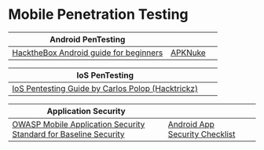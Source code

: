 # Mobile Penetration Testing



| Android PenTesting                                                                                    |                                                    |   |
| ----------------------------------------------------------------------------------------------------- | -------------------------------------------------- | - |
| [HacktheBox Android guide for beginners ](https://www.hackthebox.com/blog/intro-to-mobile-pentesting) | [APKNuke](https://github.com/utkarsh24122/apknuke) |   |

| IoS PenTesting                                                                                                    |   |   |
| ----------------------------------------------------------------------------------------------------------------- | - | - |
| [IoS Pentesting Guide by Carlos Polop (Hacktrickz)](https://book.hacktricks.xyz/mobile-pentesting/ios-pentesting) |   |   |

| Application Security                                                                                     |                                                                                                      |   |
| -------------------------------------------------------------------------------------------------------- | ---------------------------------------------------------------------------------------------------- | - |
| [OWASP Mobile Application Security Standard for Baseline Security](https://github.com/OWASP/owasp-masvs) | [Android App Security Checklist](https://github.com/muellerberndt/android\_app\_security\_checklist) |   |
